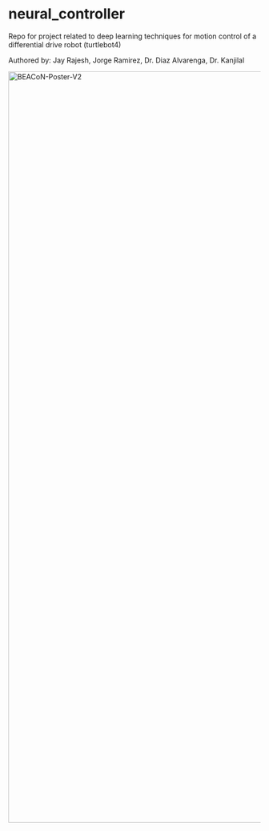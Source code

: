 # neural_controller
Repo for project related to deep learning techniques for motion control of a differential drive robot (turtlebot4)

Authored by: Jay Rajesh, Jorge Ramirez, Dr. Diaz Alvarenga, Dr. Kanjilal

<img width="2000" height="1500" alt="BEACoN-Poster-V2" src="https://github.com/user-attachments/assets/b4cc86a9-4399-46d0-a22d-f4d81e70f57a" />

